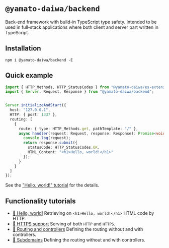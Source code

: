 # `@yamato-daiwa/backend`

Back-end framework with build-in TypeScript type safety.
Intended to be used in full-stack applications where both client and server part written in TypeScript.


## Installation

```
npm i @yamato-daiwa/backend -E
```

## Quick example

```typescript
import { HTTP_Methods, HTTP_StatusCodes } from "@yamato-daiwa/es-extensions";
import { Server, Request, Response } from "@yamato-daiwa/backend";


Server.initializeAndStart({
  host: "127.0.0.1",
  HTTP: { port: 1337 },
  routing: [
    {
      route: { type: HTTP_Methods.get, pathTemplate: "/" },
      async handler(request: Request, response: Response): Promise<void> {
        console.log(request);
        return response.submit({
          statusCode: HTTP_StatusCodes.OK,
          HTML_Content: "<h1>Hello, world!</h1>"
        });
      }
    }
  ]
});
```

See the ["Hello, world!" tutorial](../Documentation/01-HelloWorld/HelloWorld.md) for the details.


## Functionality tutorials

* [📖 Hello, world!](../Documentation/01-HelloWorld/HelloWorld.md) Retrieving on `<h1>Hello, world!</h1>` HTML code by HTTP.
* [📖 HTTPS support](../Documentation/02-HTTPS_Support/HTTPS_Support.md) Serving of both `HTTP` and `HTTPS`.
* [📖 Routing and controllers](../Documentation/03-RoutingAndControllers/RoutingAndControllers.md)
  Defining the routing without and with controllers.
* [📖 Subdomains](../Documentation/05-Subdomains/Subdomains.md)
  Defining the routing without and with controllers.
